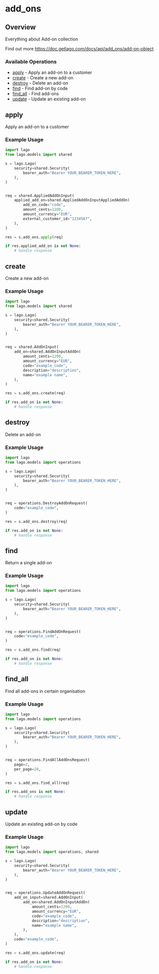 # add_ons

## Overview

Everything about Add-on collection

Find out more
<https://doc.getlago.com/docs/api/add_ons/add-on-object>
### Available Operations

* [apply](#apply) - Apply an add-on to a customer
* [create](#create) - Create a new add-on
* [destroy](#destroy) - Delete an add-on
* [find](#find) - Find add-on by code
* [find_all](#find_all) - Find add-ons
* [update](#update) - Update an existing add-on

## apply

Apply an add-on to a customer

### Example Usage

```python
import lago
from lago.models import shared

s = lago.Lago(
    security=shared.Security(
        bearer_auth="Bearer YOUR_BEARER_TOKEN_HERE",
    ),
)


req = shared.AppliedAddOnInput(
    applied_add_on=shared.AppliedAddOnInputAppliedAddOn(
        add_on_code="code",
        amount_cents=1200,
        amount_currency="EUR",
        external_customer_id="1234567",
    ),
)

res = s.add_ons.apply(req)

if res.applied_add_on is not None:
    # handle response
```

## create

Create a new add-on

### Example Usage

```python
import lago
from lago.models import shared

s = lago.Lago(
    security=shared.Security(
        bearer_auth="Bearer YOUR_BEARER_TOKEN_HERE",
    ),
)


req = shared.AddOnInput(
    add_on=shared.AddOnInputAddOn(
        amount_cents=1200,
        amount_currency="EUR",
        code="example_code",
        description="description",
        name="example name",
    ),
)

res = s.add_ons.create(req)

if res.add_on is not None:
    # handle response
```

## destroy

Delete an add-on

### Example Usage

```python
import lago
from lago.models import operations

s = lago.Lago(
    security=shared.Security(
        bearer_auth="Bearer YOUR_BEARER_TOKEN_HERE",
    ),
)


req = operations.DestroyAddOnRequest(
    code="example_code",
)

res = s.add_ons.destroy(req)

if res.add_on is not None:
    # handle response
```

## find

Return a single add-on

### Example Usage

```python
import lago
from lago.models import operations

s = lago.Lago(
    security=shared.Security(
        bearer_auth="Bearer YOUR_BEARER_TOKEN_HERE",
    ),
)


req = operations.FindAddOnRequest(
    code="example_code",
)

res = s.add_ons.find(req)

if res.add_on is not None:
    # handle response
```

## find_all

Find all add-ons in certain organisation

### Example Usage

```python
import lago
from lago.models import operations

s = lago.Lago(
    security=shared.Security(
        bearer_auth="Bearer YOUR_BEARER_TOKEN_HERE",
    ),
)


req = operations.FindAllAddOnsRequest(
    page=2,
    per_page=20,
)

res = s.add_ons.find_all(req)

if res.add_ons is not None:
    # handle response
```

## update

Update an existing add-on by code

### Example Usage

```python
import lago
from lago.models import operations, shared

s = lago.Lago(
    security=shared.Security(
        bearer_auth="Bearer YOUR_BEARER_TOKEN_HERE",
    ),
)


req = operations.UpdateAddOnRequest(
    add_on_input=shared.AddOnInput(
        add_on=shared.AddOnInputAddOn(
            amount_cents=1200,
            amount_currency="EUR",
            code="example_code",
            description="description",
            name="example name",
        ),
    ),
    code="example_code",
)

res = s.add_ons.update(req)

if res.add_on is not None:
    # handle response
```
